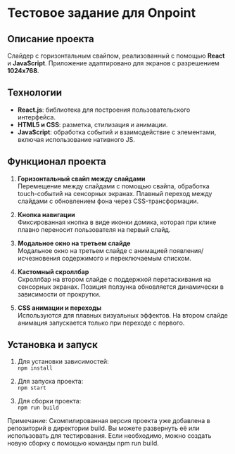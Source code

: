 # Тестовое задание для Onpoint

## Описание проекта

Слайдер с горизонтальным свайпом, реализованный с помощью **React** и **JavaScript**. Приложение адаптировано для экранов с разрешением **1024x768**.

## Технологии

- **React.js**: библиотека для построения пользовательского интерфейса.
- **HTML5 и CSS**: разметка, стилизация и анимации.
- **JavaScript**: обработка событий и взаимодействие с элементами, включая использование нативного JS.

## Функционал проекта

1. **Горизонтальный свайп между слайдами**  
   Перемещение между слайдами с помощью свайпа, обработка touch-событий на сенсорных экранах. Плавный переход между слайдами с обновлением фона через CSS-трансформации.

2. **Кнопка навигации**  
   Фиксированная кнопка в виде иконки домика, которая при клике плавно переносит пользователя на первый слайд.

3. **Модальное окно на третьем слайде**  
   Модальное окно на третьем слайде с анимацией появления/исчезновения содержимого и переключаемым списком.

4. **Кастомный скроллбар**  
   Скроллбар на втором слайде с поддержкой перетаскивания на сенсорных экранах. Позиция ползунка обновляется динамически в зависимости от прокрутки.

5. **CSS анимации и переходы**  
   Используются для плавных визуальных эффектов. На втором слайде анимация запускается только при переходе с первого.

## Установка и запуск

1. Для установки зависимостей:  
   `npm install`

2. Для запуска проекта:  
   `npm start`

2. Для сборки проекта:  
   `npm run build`

Примечание: Скомпилированная версия проекта уже добавлена в репозиторий в директории build. Вы можете развернуть её или использовать для тестирования. Если необходимо, можно создать новую сборку с помощью команды npm run build.